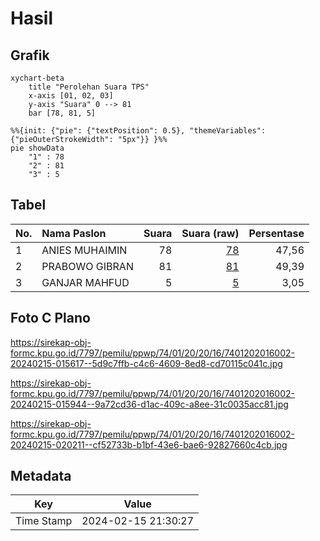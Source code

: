 # Hasil

## Grafik

```mermaid
xychart-beta
    title "Perolehan Suara TPS"
    x-axis [01, 02, 03]
    y-axis "Suara" 0 --> 81
    bar [78, 81, 5]
```

```mermaid
%%{init: {"pie": {"textPosition": 0.5}, "themeVariables": {"pieOuterStrokeWidth": "5px"}} }%%
pie showData
    "1" : 78
    "2" : 81
    "3" : 5
```

## Tabel

| No. | Nama Paslon    | Suara | Suara (raw) | Persentase |
|:--- |:-------------- | -----:| -----------:| ----------:|
| 1   | ANIES MUHAIMIN | 78    | [78][p-1]   | 47,56      |
| 2   | PRABOWO GIBRAN | 81    | [81][p-2]   | 49,39      |
| 3   | GANJAR MAHFUD  | 5     | [5][p-3]    | 3,05       |


[p-1]: https://github.com/gigit-pemilu/pemilu-2024-74-sulawesi-tenggara/blob/main/pilpres/hitung-suara/sub/74-sulawesi-tenggara/sub/01-kolaka/sub/20-samaturu/sub/2016-ulaweng/sub/002-tps/sub/paslon-1.txt
[p-2]: https://github.com/gigit-pemilu/pemilu-2024-74-sulawesi-tenggara/blob/main/pilpres/hitung-suara/sub/74-sulawesi-tenggara/sub/01-kolaka/sub/20-samaturu/sub/2016-ulaweng/sub/002-tps/sub/paslon-2.txt
[p-3]: https://github.com/gigit-pemilu/pemilu-2024-74-sulawesi-tenggara/blob/main/pilpres/hitung-suara/sub/74-sulawesi-tenggara/sub/01-kolaka/sub/20-samaturu/sub/2016-ulaweng/sub/002-tps/sub/paslon-3.txt

## Foto C Plano

https://sirekap-obj-formc.kpu.go.id/7797/pemilu/ppwp/74/01/20/20/16/7401202016002-20240215-015617--5d9c7ffb-c4c6-4609-8ed8-cd70115c041c.jpg

https://sirekap-obj-formc.kpu.go.id/7797/pemilu/ppwp/74/01/20/20/16/7401202016002-20240215-015944--9a72cd36-d1ac-409c-a8ee-31c0035acc81.jpg

https://sirekap-obj-formc.kpu.go.id/7797/pemilu/ppwp/74/01/20/20/16/7401202016002-20240215-020211--cf52733b-b1bf-43e6-bae6-92827660c4cb.jpg


## Metadata

| Key        | Value               |
| ---------- | ------------------- |
| Time Stamp | 2024-02-15 21:30:27 |



